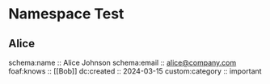 # Namespace Test

## Alice
schema:name :: Alice Johnson
schema:email :: alice@company.com
foaf:knows :: [[Bob]]
dc:created :: 2024-03-15
custom:category :: important